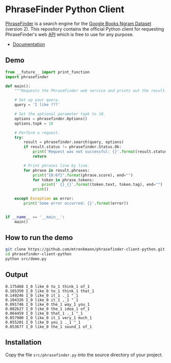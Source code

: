 # PhraseFinder Python Client

[PhraseFinder](http://phrasefinder.io) is a search engine for the [Google Books Ngram Dataset](http://storage.googleapis.com/books/ngrams/books/datasetsv2.html) (version 2). This repository contains the official Python client for requesting PhraseFinder's web [API](http://phrasefinder.io/api) which is free to use for any purpose.

* [Documentation](https://mtrenkmann.github.io/phrasefinder-client-python/)

## Demo

```python
from __future__ import print_function
import phrasefinder

def main():
    """Requests the PhraseFinder web service and prints out the result."""

    # Set up your query.
    query = 'I like ???'

    # Set the optional parameter topk to 10.
    options = phrasefinder.Options()
    options.topk = 10

    # Perform a request.
    try:
        result = phrasefinder.search(query, options)
        if result.status != phrasefinder.Status.Ok:
            print('Request was not successful: {}'.format(result.status))
            return

        # Print phrases line by line.
        for phrase in result.phrases:
            print("{0:6f}".format(phrase.score), end="")
            for token in phrase.tokens:
                print(' {}_{}'.format(token.text, token.tag), end="")
            print()

    except Exception as error:
        print('Some error occurred: {}'.format(error))


if __name__ == '__main__':
    main()
```

## How to run the demo

```sh
git clone https://github.com/mtrenkmann/phrasefinder-client-python.git
cd phrasefinder-client-python
python src/demo.py
```

## Output

```
0.175468 I_0 like_0 to_1 think_1 of_1
0.165350 I_0 like_0 to_1 think_1 that_1
0.149246 I_0 like_0 it_1 ._1 "_1
0.104326 I_0 like_0 it_1 ,_1 "_1
0.091746 I_0 like_0 the_1 way_1 you_1
0.082627 I_0 like_0 the_1 idea_1 of_1
0.064459 I_0 like_0 that_1 ._1 "_1
0.057900 I_0 like_0 it_1 very_1 much_1
0.055201 I_0 like_0 you_1 ._1 "_1
0.053677 I_0 like_0 the_1 sound_1 of_1
```

## Installation

Copy the file `src/phrasefinder.py` into the source directory of your project.
